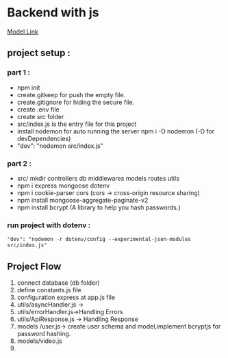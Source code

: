 # Backend with js
 [Model Link](https://app.eraser.io/workspace/YtPqZ1VogxGy1jzIDkzj)
## project setup : 
### part 1 :
- npm init 
- create.gitkeep for push the empty file.
-  create.gitignore for hiding the secure file. 
- create .env file
- create src folder
- src/index.js is the entry file for this project
- install nodemon for auto running the server npm i -D nodemon (-D for devDependencies)
- "dev": "nodemon src/index.js"
### part 2 :
- src/ mkdir controllers db middlewares models routes utils
- npm i express mongoose dotenv
- npm i cookie-parser cors (cors -> cross-origin resource sharing)
- npm install mongoose-aggregate-paginate-v2
- npm install bcrypt (A library to help you hash passwords.)

### run project with dotenv :
`"dev": "nodemon -r dotenv/config --experimental-json-modules src/index.js"`


## Project Flow
1. connect database (db folder)
2. define constants.js file
3. configuration express at app.js file
4. utils/asyncHandler.js ->
5. utils/errorHandler.js->Handling Errors
6. utils/ApiResponse.js -> Handling Response
7. models /user.js-> create user schema and model,implement bcryptjs for password hashing.
8. models/video.js
9. 